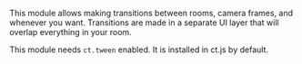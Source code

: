 This module allows making transitions between rooms, camera frames, and whenever you want. Transitions are made in a separate UI layer that will overlap everything in your room.

This module needs `ct.tween` enabled. It is installed in ct.js by default.
